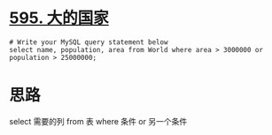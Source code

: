 # [595. 大的国家](https://leetcode-cn.com/problems/big-countries/)

```mysql
# Write your MySQL query statement below
select name, population, area from World where area > 3000000 or population > 25000000;
```

# 思路

select 需要的列 from 表 where 条件 or 另一个条件